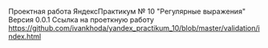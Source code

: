 Проектная работа ЯндексПрактикум № 10 "Регулярные выражения"
Версия 0.0.1
Ссылка на проеткную работу https://github.com/ivankhoda/yandex_practikum_10/blob/master/validation/index.html
